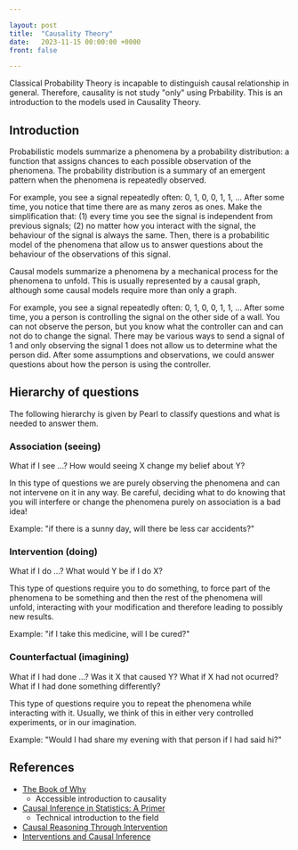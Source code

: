 ```yaml
---

layout: post
title:  "Causality Theory"
date:   2023-11-15 00:00:00 +0000
front: false

---
```


Classical Probability Theory is incapable to distinguish causal relationship in general.
Therefore, causality is not study "only" using Prbability.
This is an introduction to the models used in Causality Theory.

## Introduction

Probabilistic models summarize a phenomena by a probability distribution: a function that assigns chances to each possible observation of the phenomena. 
The probability distribution is a summary of an emergent pattern when the phenomena is repeatedly observed.

For example, you see a signal repeatedly often: 0, 1, 0, 0, 1, 1, ... 
After some time, you notice that time there are as many zeros as ones. 
Make the simplification that: (1) every time you see the signal is independent from previous signals; (2) no matter how you interact with the signal, the behaviour of the signal is always the same. 
Then, there is a probabilitic model of the phenomena that allow us to answer questions about the behaviour of the observations of this signal.

Causal models summarize a phenomena by a mechanical process for the phenomena to unfold. 
This is usually represented by a causal graph, although some causal models require more than only a graph.

For example, you see a signal repeatedly often: 0, 1, 0, 0, 1, 1, ... 
After some time, you a person is controlling the signal on the other side of a wall. 
You can not observe the person, but you know what the controller can and can not do to change the signal. 
There may be various ways to send a signal of 1 and only observing the signal 1 does not allow us to determine what the person did.
After some assumptions and observations, we could answer questions about how the person is using the controller. 

## Hierarchy of questions

The following hierarchy is given by Pearl to classify questions and what is needed to answer them.

### Association (seeing)

What if I see ...? 
How would seeing X change my belief about Y?

In this type of questions we are purely observing the phenomena and can not intervene on it in any way. 
Be careful, deciding what to do knowing that you will interfere or change the phenomena purely on association is a bad idea!

Example: "if there is a sunny day, will there be less car accidents?"

### Intervention (doing)

What if I do ...?
What would Y be if I do X?

This type of questions require you to do something, to force part of the phenomena to be something and then the rest of the phenomena will unfold, interacting with your modification and therefore leading to possibly new results.

Example: "if I take this medicine, will I be cured?"

### Counterfactual (imagining)

What if I had done ...?
Was it X that caused Y? 
What if X had not ocurred?
What if I had done something differently?

This type of questions require you to repeat the phenomena while interacting with it. Usually, we think of this in either very controlled experiments, or in our imagination.

Example: "Would I had share my evening with that person if I had said hi?"


## References

- [The Book of Why](https://en.wikipedia.org/wiki/The_Book_of_Why)
	- Accessible introduction to causality
- [Causal Inference in Statistics: A Primer](https://www.wiley.com/en-us/Causal+Inference+in+Statistics%3A+A+Primer-p-9781119186847)
	- Technical introduction to the field
- [Causal Reasoning Through Intervention](https://www.ucl.ac.uk/lagnado-lab/publications/lagnado/intervention%20hagmayer%20et%20al.pdf)
- [Interventions and Causal Inference](https://www.cmu.edu/dietrich/philosophy/docs/scheines/PSA2006.pdf)
